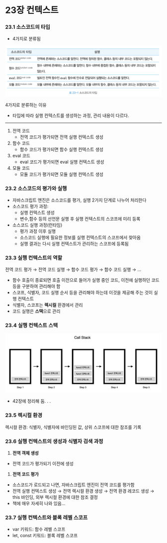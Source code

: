 # 23장 컨텍스트

### 23.1 소스코드의 타입

- 4가지로 분류됨

<img src="./23장 실행 컨텍스트/Untitled.png" >

4가지로 분류하는 이유

- 타입에 따라 실행 컨텍스트를 생성하는 과정, 관리 내용이 다르다.

---

1. 전역 코드
    - 전역 코드가 평가되면 전역 실행 컨텍스트 생성
2. 함수 코드
    - 함수 코드가 평가되면 함수 실행 컨텍스트 생성
3. eval 코드
    - eval 코드가 평가되면 eval 실행 컨텍스트 생성
4. 모듈 코드
    - 모듈 코드가 평가되면 모듈 실행 컨텍스트 생성

### 23.2 소스코드의 평가와 실행

- 자바스크립트 엔진은 소스코드를 평가, 실행 2가지 단계로 나누어 처리한다
- 소스코드 평가 과정:
    - 실행 컨텍스트 생성
    - 변수,함수 등의 선언문 실행 후 실행 컨텍스트의 스코프에 미리  등록
- 소스코드 실행 과정(런타임)
    - 평가 과정 이후 실행
    - 소스코드 실행에 필요한 정보를 실행 컨텍스트의 스코프에서 찾아옴
    - 실행 결과는 다시 실행 컨텍스트가 관리하는 스코프에 등록됨

### 23.3 실행 컨텍스트의 역할

전역 코드 평가 → 전역 코드 실행 → 함수 코드 평가 → 함수 코드 실행 → …

- 함수 호출이 종료되면 호출 이전으로 들어가 실행 중인 코드, 이전에 실행하던 코드 등을 구분하여 관리해야 함
- 스코프, 식별자, 코드 실행 순서 등을 관리해야 하는데 이것을 제공해 주는 것이 실행 컨텍스트
- 식별자, 스코프는 **렉시컬** 환경에서 관리
- 코드 실행은 **스택**으로 관리

### 23.4 실행 컨텍스트 스택

<img src="./23장 실행 컨텍스트/Untitled 1.png" >

- 42장에 정리해 둠. . .

### 23.5 렉시컬 환경

렉시컬 환경: 식별자, 식별자에 바인딩된 값, 상위 스코프에 대한 참조를 기록

### 23.6 실행 컨텍스트의 생성과 식별자 검색 과정

1. **전역 객체 생성**
- 전역 코드가 평가되기 이전에 생성
1. **전역 코드 평가**
- 소스코드가 로드되고 나면, 자바스크립트 엔진이 전역 코드를 평가함
- 전역 실행 컨텍스트 생성 → 전역 렉시컬 환경 생성 → 전역 환경 레코드 생성 → this 바인딩, 외부 렉시컬 환경에 대한 참조 결정
- 책에 매우 자세히 나와 있음…

### 23.7 실행 컨텍스트와 블록 레벨 스코프

- var 키워드: 함수 레벨 스코프
- let, const 키워드: 블록 레벨 스코프